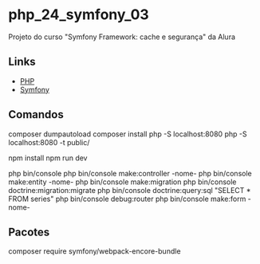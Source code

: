 # php_24_symfony_03

Projeto do curso "Symfony Framework: cache e segurança" da Alura

## Links

- [PHP](https://www.php.net/)
- [Symfony](https://symfony.com/)

## Comandos

composer dumpautoload
composer install
php -S localhost:8080
php -S localhost:8080 -t public/

npm install
npm run dev

php bin/console
php bin/console make:controller -nome-
php bin/console make:entity -nome-
php bin/console make:migration
php bin/console doctrine:migration:migrate
php bin/console doctrine:query:sql "SELECT * FROM series"
php bin/console debug:router
php bin/console make:form -nome-

## Pacotes

composer require symfony/webpack-encore-bundle
